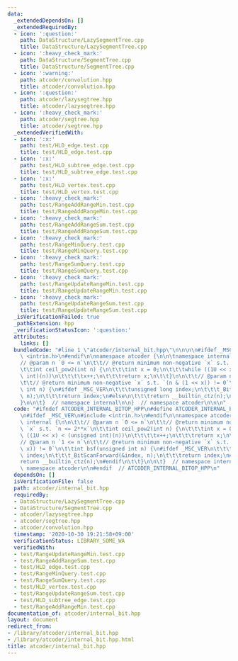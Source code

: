 ```yaml
---
data:
  _extendedDependsOn: []
  _extendedRequiredBy:
  - icon: ':question:'
    path: DataStructure/LazySegmentTree.cpp
    title: DataStructure/LazySegmentTree.cpp
  - icon: ':heavy_check_mark:'
    path: DataStructure/SegmentTree.cpp
    title: DataStructure/SegmentTree.cpp
  - icon: ':warning:'
    path: atcoder/convolution.hpp
    title: atcoder/convolution.hpp
  - icon: ':question:'
    path: atcoder/lazysegtree.hpp
    title: atcoder/lazysegtree.hpp
  - icon: ':heavy_check_mark:'
    path: atcoder/segtree.hpp
    title: atcoder/segtree.hpp
  _extendedVerifiedWith:
  - icon: ':x:'
    path: test/HLD_edge.test.cpp
    title: test/HLD_edge.test.cpp
  - icon: ':x:'
    path: test/HLD_subtree_edge.test.cpp
    title: test/HLD_subtree_edge.test.cpp
  - icon: ':x:'
    path: test/HLD_vertex.test.cpp
    title: test/HLD_vertex.test.cpp
  - icon: ':heavy_check_mark:'
    path: test/RangeAddRangeMin.test.cpp
    title: test/RangeAddRangeMin.test.cpp
  - icon: ':heavy_check_mark:'
    path: test/RangeAddRangeSum.test.cpp
    title: test/RangeAddRangeSum.test.cpp
  - icon: ':heavy_check_mark:'
    path: test/RangeMinQuery.test.cpp
    title: test/RangeMinQuery.test.cpp
  - icon: ':heavy_check_mark:'
    path: test/RangeSumQuery.test.cpp
    title: test/RangeSumQuery.test.cpp
  - icon: ':heavy_check_mark:'
    path: test/RangeUpdateRangeMin.test.cpp
    title: test/RangeUpdateRangeMin.test.cpp
  - icon: ':heavy_check_mark:'
    path: test/RangeUpdateRangeSum.test.cpp
    title: test/RangeUpdateRangeSum.test.cpp
  _isVerificationFailed: true
  _pathExtension: hpp
  _verificationStatusIcon: ':question:'
  attributes:
    links: []
  bundledCode: "#line 1 \"atcoder/internal_bit.hpp\"\n\n\n\n#ifdef _MSC_VER\n#include\
    \ <intrin.h>\n#endif\n\nnamespace atcoder {\n\n\tnamespace internal {\n\n\t\t\
    // @param n `0 <= n`\n\t\t// @return minimum non-negative `x` s.t. `n <= 2**x`\n\
    \t\tint ceil_pow2(int n) {\n\t\t\tint x = 0;\n\t\t\twhile ((1U << x) < (unsigned\
    \ int)(n))\n\t\t\t\tx++;\n\t\t\treturn x;\n\t\t}\n\n\t\t// @param n `1 <= n`\n\
    \t\t// @return minimum non-negative `x` s.t. `(n & (1 << x)) != 0`\n\t\tint bsf(unsigned\
    \ int n) {\n#ifdef _MSC_VER\n\t\t\tunsigned long index;\n\t\t\t_BitScanForward(&index,\
    \ n);\n\t\t\treturn index;\n#else\n\t\t\treturn __builtin_ctz(n);\n#endif\n\t\t\
    }\n\n\t}  // namespace internal\n\n}  // namespace atcoder\n\n\n"
  code: "#ifndef ATCODER_INTERNAL_BITOP_HPP\n#define ATCODER_INTERNAL_BITOP_HPP 1\n\
    \n#ifdef _MSC_VER\n#include <intrin.h>\n#endif\n\nnamespace atcoder {\n\n\tnamespace\
    \ internal {\n\n\t\t// @param n `0 <= n`\n\t\t// @return minimum non-negative\
    \ `x` s.t. `n <= 2**x`\n\t\tint ceil_pow2(int n) {\n\t\t\tint x = 0;\n\t\t\twhile\
    \ ((1U << x) < (unsigned int)(n))\n\t\t\t\tx++;\n\t\t\treturn x;\n\t\t}\n\n\t\t\
    // @param n `1 <= n`\n\t\t// @return minimum non-negative `x` s.t. `(n & (1 <<\
    \ x)) != 0`\n\t\tint bsf(unsigned int n) {\n#ifdef _MSC_VER\n\t\t\tunsigned long\
    \ index;\n\t\t\t_BitScanForward(&index, n);\n\t\t\treturn index;\n#else\n\t\t\t\
    return __builtin_ctz(n);\n#endif\n\t\t}\n\n\t}  // namespace internal\n\n}  //\
    \ namespace atcoder\n\n#endif  // ATCODER_INTERNAL_BITOP_HPP\n"
  dependsOn: []
  isVerificationFile: false
  path: atcoder/internal_bit.hpp
  requiredBy:
  - DataStructure/LazySegmentTree.cpp
  - DataStructure/SegmentTree.cpp
  - atcoder/lazysegtree.hpp
  - atcoder/segtree.hpp
  - atcoder/convolution.hpp
  timestamp: '2020-10-30 19:21:58+09:00'
  verificationStatus: LIBRARY_SOME_WA
  verifiedWith:
  - test/RangeUpdateRangeMin.test.cpp
  - test/RangeAddRangeSum.test.cpp
  - test/HLD_edge.test.cpp
  - test/RangeMinQuery.test.cpp
  - test/RangeSumQuery.test.cpp
  - test/HLD_vertex.test.cpp
  - test/RangeUpdateRangeSum.test.cpp
  - test/HLD_subtree_edge.test.cpp
  - test/RangeAddRangeMin.test.cpp
documentation_of: atcoder/internal_bit.hpp
layout: document
redirect_from:
- /library/atcoder/internal_bit.hpp
- /library/atcoder/internal_bit.hpp.html
title: atcoder/internal_bit.hpp
---
```

